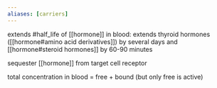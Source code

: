 ```yaml
---
aliases: [carriers]
---
```


extends #half_life of [[hormone]] in blood: extends thyroid hormones ([[hormone#amino acid derivatives]]) by several days and [[hormone#steroid hormones]] by 60-90 minutes

sequester [[hormone]] from target cell receptor

total concentration in blood = free + bound (but only free is active)